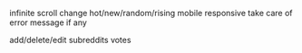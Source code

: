 infinite scroll
change hot/new/random/rising
mobile responsive
take care of error message if any

add/delete/edit subreddits
votes
